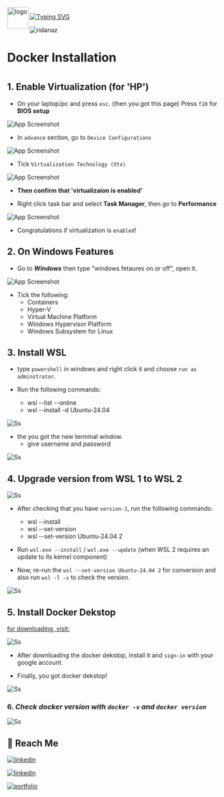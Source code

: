 <Image src="/Ridalogo.png" alt="logo" width="50" height="50" align="left"/>

[![Typing SVG](https://readme-typing-svg.demolab.com?font=Roboto+Slab&weight=500&size=25&duration=4000&pause=500&color=CFB53B&center=true&vCenter=true&width=665&height=55&lines=%E2%9C%A8Hey%2C+I'm+Rida+Naz%E2%9C%A8;%E2%9C%A8Install+Docker+with+Me%E2%9C%A8;%E2%9C%A8Rate+my+GitHub+Repository%E2%9C%A8)](https://git.io/typing-svg)

<p align="left"> <img src="https://komarev.com/ghpvc/?username=ridanaz&label=Profile%20views&color=0e75b6&style=flat" alt="ridanaz" /> </p>

<h1> Docker Installation <h1>

## 1. Enable Virtualization (for 'HP')
* On your laptop/pc and press `esc`. (then you got this page)  Press `f10` for **BIOS setup**

![App Screenshot](/public/img-1.jpeg)

* In `advance` section, go to `Device Configurations`

![App Screenshot](/public/img-2.jpeg)

* Tick `Virtualization Technology (Vtx)`

![App Screenshot](/public/img-3.jpeg)

* **Then confirm that 'virtualizaion is enabled'**

- Right click  task bar and select **Task Manager**, then go to **Performance**

![App Screenshot](/public/img-4.jpg)

- Congratulations if virtualization is `enabled`!

## 2. On Windows Features

* Go to ***Windows*** then type "windows fetaures on or off", open it.

![App Screenshot](/public/img-5.jpg)

* Tick the following:
    - Containers
    - Hyper-V
    - Virtual Machine Platform
    - Windows Hypervisor Platform
    - Windows Subsystem for Linux

## 3. Install WSL

* type `powershell` in windows and right click it and choose `run as adminstrator`.

* Run the following commands:
    - wsl --list --online
    - wsl --install -d Ubuntu-24.04

![Ss](/public/img-6.jpg)

* the you got the new terminal window.
    - give username and password

![Ss](/public/img-7.jpg)

## 4. Upgrade version from WSL 1 to WSL 2

![Ss](/public/img-8.jpg)

* After checking that you have `version-1`, run the following commands:
    - wsl --install
    - wsl --set-version
    - wsl --set-version Ubuntu-24.04 2

* Run `wsl.exe --install` / `wsl.exe --update` (when WSL 2 requires an update to its kernel component)

* Now, re-run the `wsl --set-version Ubuntu-24.04 2` for conversion and also run `wsl -l -v` to check the version.

![Ss](/public/img-9.jpg)

## 5. Install Docker Dekstop

[for downloading, visit:](https://www.docker.com/products/docker-desktop/)

![Ss](/public/img-10.jpg)

* After downloading the docker dekstop, install it and `sign-in` with your google account.

* Finally, you got docker dekstop!

![Ss](/public/img-11.jpg)
 

### 6. ***Check docker version with `docker -v` and `docker version`***

![Ss](/public/img-12.jpg)


## 🔗 Reach Me

[![linkedin](https://img.shields.io/badge/linkedin-0A66C2?style=for-the-badge&logo=linkedin&logoColor=white)](https://www.linkedin.com/in/ridanaz67/)

[![linkedin](https://img.shields.io/badge/Instagram-C13584?style=for-the-badge&logo=instagram&logoColor=white)](https://www.instagram.com/rida_naz67/)

[![portfolio](https://img.shields.io/badge/my_portfolio-000?style=for-the-badge&logo=ko-fi&logoColor=white)](https://rida-portfolio-virid.vercel.app/)